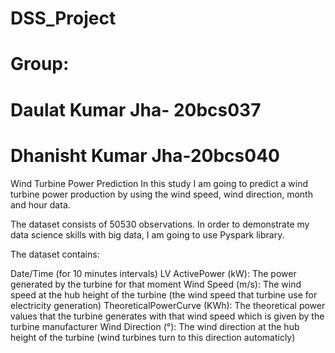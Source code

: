 # DSS_Project
# Group: 
# Daulat Kumar Jha- 20bcs037
# Dhanisht Kumar Jha-20bcs040

Wind Turbine Power Prediction
In this study I am going to predict a wind turbine power production by using the wind speed, wind direction, month and hour data.

The dataset consists of 50530 observations. In order to demonstrate my data science skills with big data, I am going to use Pyspark library.

The dataset contains:

Date/Time (for 10 minutes intervals)
LV ActivePower (kW): The power generated by the turbine for that moment
Wind Speed (m/s): The wind speed at the hub height of the turbine (the wind speed that turbine use for electricity generation)
TheoreticalPowerCurve (KWh): The theoretical power values that the turbine generates with that wind speed which is given by the turbine manufacturer
Wind Direction (°): The wind direction at the hub height of the turbine (wind turbines turn to this direction automaticly)
